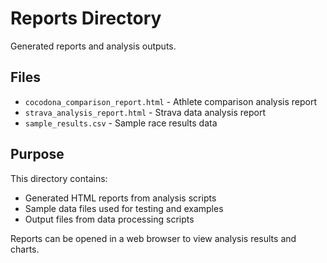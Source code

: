 # Reports Directory

Generated reports and analysis outputs.

## Files

- `cocodona_comparison_report.html` - Athlete comparison analysis report
- `strava_analysis_report.html` - Strava data analysis report
- `sample_results.csv` - Sample race results data

## Purpose

This directory contains:
- Generated HTML reports from analysis scripts
- Sample data files used for testing and examples
- Output files from data processing scripts

Reports can be opened in a web browser to view analysis results and charts.